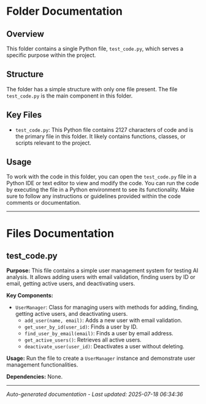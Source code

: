 # Folder Documentation

## Overview
This folder contains a single Python file, `test_code.py`, which serves a specific purpose within the project.

## Structure
The folder has a simple structure with only one file present. The file `test_code.py` is the main component in this folder.

## Key Files
- `test_code.py`: This Python file contains 2127 characters of code and is the primary file in this folder. It likely contains functions, classes, or scripts relevant to the project.

## Usage
To work with the code in this folder, you can open the `test_code.py` file in a Python IDE or text editor to view and modify the code. You can run the code by executing the file in a Python environment to see its functionality. Make sure to follow any instructions or guidelines provided within the code comments or documentation.

---

# Files Documentation

## test_code.py

**Purpose:** This file contains a simple user management system for testing AI analysis. It allows adding users with email validation, finding users by ID or email, getting active users, and deactivating users.

**Key Components:**
- `UserManager`: Class for managing users with methods for adding, finding, getting active users, and deactivating users.
  - `add_user(name, email)`: Adds a new user with email validation.
  - `get_user_by_id(user_id)`: Finds a user by ID.
  - `find_user_by_email(email)`: Finds a user by email address.
  - `get_active_users()`: Retrieves all active users.
  - `deactivate_user(user_id)`: Deactivates a user without deleting.

**Usage:** Run the file to create a `UserManager` instance and demonstrate user management functionalities.

**Dependencies:** None.

---
*Auto-generated documentation - Last updated: 2025-07-18 06:34:36*
